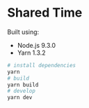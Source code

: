 # Shared Time

Built using:

- Node.js 9.3.0
- Yarn 1.3.2

```bash
# install dependencies
yarn
# build
yarn build 
# develop
yarn dev 
```
